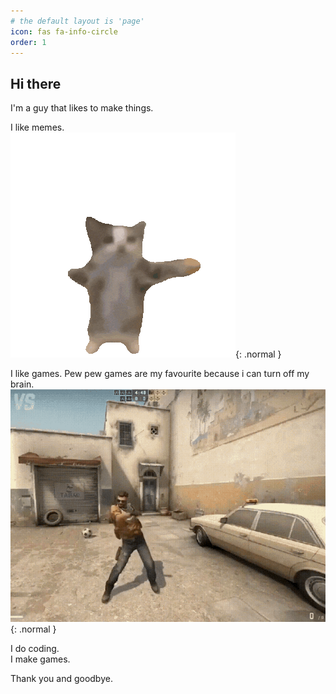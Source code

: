 ```yaml
---
# the default layout is 'page'
icon: fas fa-info-circle
order: 1
---
```


## Hi there
I'm a guy that likes to make things.  

I like memes.  
![](/assets/img/about/happy-cat.gif){: .normal }  

I like games. Pew pew games are my favourite because i can turn off my brain.  
![](/assets/img/about/csgo-dance.gif){: .normal }  

I do coding.  
I make games.  

Thank you and goodbye.
